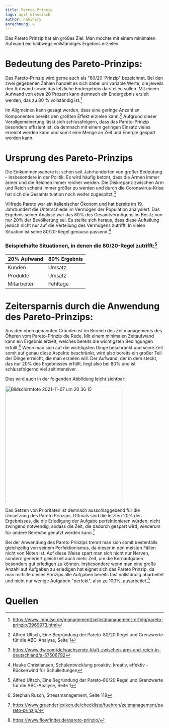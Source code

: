 ```yaml
---
title: Pareto_Prinzip
tags: agil klassisch
author: nahihiry
anrechnung: k 
---
```


Das Pareto Prinzip hat ein großes Ziel: Man möchte mit einem minimalen Aufwand ein halbwegs vollständiges Ergebnis erzielen. 



# Bedeutung des Pareto-Prinzips:

Das Pareto-Prinzip wird gerne auch als "80/20-Prinzip" bezeichnet. Bei den zwei gegebenen Zahlen handelt es sich dabei um variable Werte, die jeweils den Aufwand sowie das letzliche Endergebnis darstellen sollen. Mit einem Aufwand von etwa 20 Prozent kann demnach ein Endergebnis erzielt werden, das zu 80 % vollständig ist.[^1]

Im Allgmeinen kann gesagt werden, dass eine geringe Anzahl an Komponenten bereits den größten Effekt erzielen kann.[^2] Aufgrund dieser Verallgemeinerung lässt sich schlussfolgern, dass das Pareto-Prinzip besonders effizient ist, da demnach mit einem geringen Einsatz vieles erreicht werden kann und somit eine Menge an Zeit und Energie gespart werden kann.


# Ursprung des Pareto-Prinzips

Die Einkommensschere ist schon seit Jahrhunderten von großer Bedeutung - insbesondere in der Politik. Es wird häufig betont, dass die Armen immer ärmer und die Reichen immer reicher werden. Die Diskrepanz zwischen Arm und Reich scheint immer größer zu werden und durch die Coronavirus-Krise hat sich die Gesamtsituation noch weiter zugespitzt.[^3]

Vilfredo Pareto war ein italienischer Ökonom und hat bereits im 19. Jahrhundert die Unterschiede im Vermögen der Population analysiert.
Das Ergebnis seiner Analyse war das 80% des Gesamtvermögens im Besitz von nur 20% der Bevölkerung sei.
Es stellte sich heraus, dass diese Aufteilung jedoch nicht nur auf die Verteilung des Vermögens zutrifft. In vielen Situation ist seine 80/20-Regel genauso passend.[^4]


### Beispielhafte Situationen, in denen die 80/20-Regel zutrifft:[^2]

| 20% Aufwand   | 80% Ergebnis  | 
| ------------- | ------------- |
|  Kunden       |   Umsatz      |
|  Produkte     |   Umsatz      |
|  Mitarbeiter  |   Fehltage    |


# Zeitersparnis durch die Anwendung des Pareto-Prinzips:

Aus den oben genannten Gründen ist im Bereich des Zeitmanagements des Öfteren vom Pareto-Prinzip die Rede. Mit einem minimalen Zeitaufwand kann ein Ergebnis erzielt, welches bereits die wichtigsten Bedingungen erfüllt.[^5]
Wenn man sich auf die wichtigsten Dinge beschränkt und seine Zeit somit auf genau diese Aspekte beschränkt, wird also bereits ein großer Teil der Dinge erreicht, die man erzielen will. Der Aufwand, der in dem steckt, das nur 20% des Ergebnisses erfüllt, liegt also bei 80% und ist schlussfolgernd viel zeitintensiver. 

Dies wird auch in der folgenden Abbildung leicht sichtbar:

<img width="372" alt="Bildschirmfoto 2021-11-07 um 20 36 15" src="https://user-images.githubusercontent.com/92831472/140659311-7664a8b6-55b9-4e91-8289-e37ce96b5692.png">

Das Setzen von Prioritäten ist demnach ausschlaggebend für die Umsetzung des Pareto Prinzips. Oftmals sind die letzten 20% des Ergebnisses, die die Erledigung der Aufgabe perfektionieren würden, nicht zwingend notwendig, sodass die Zeit, die dadurch gespart wird, wiederum für andere Bereiche genutzt werden kann.[^6]

Bei der Anwendung des Pareto Prinzips trennt man sich somit bestenfalls gleichzeitig von seinem Perfektionismus, da dieser in den meisten Fällen nicht von Nöten ist. Auf diese Weise spart man sich nicht nur Nerven, sondern generiert gleichzeit auch mehr Zeit, um die Kernaufgaben besonders gut erledigen zu können. Insbesondere wenn man eine große Anzahl auf Aufgaben zu erledigen hat eignet sich das Pareto Prinzip, da man mithilfe dieses Prinzips alle Aufgaben bereits fast vollständig abarbeitet und nicht nur wenige Aufgaben "perfekt", also zu 100%, ausarbeitet.[^7]


# Quellen
[^1]: https://www.impulse.de/management/selbstmanagement-erfolg/pareto-prinzip/3969973.html
[^2]: Alfred Ultsch, Eine Begründung der Pareto-80/20 Regel und Grenzwerte für die ABC-Analyse, Seite 1
[^3]: https://www.dw.com/de/wachsende-kluft-zwischen-arm-und-reich-in-deutschland/a-57506792
[^4]: Hauke Christiansen, Schulentwicklung proaktiv, kreativ, effektiv - Rückenwind für Schulleitungen
[^5]: Stephan Rusch, Stressmanagement, Seite 118
[^6]: https://www.gruenderlexikon.de/checkliste/fuehren/zeitmanagement/pareto-prinzip/
[^7]: https://www.flowfinder.de/pareto-prinzip/

